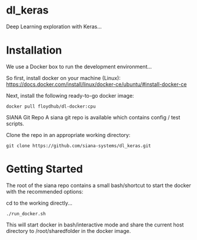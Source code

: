 # dl_keras
Deep Learning exploration with Keras...

# Installation
We use a Docker box to run the development environment...

So first, install docker on your machine (Linux): 
https://docs.docker.com/install/linux/docker-ce/ubuntu/#install-docker-ce

Next, install  the following ready-to-go docker image:

	docker pull floydhub/dl-docker:cpu

SIANA Git Repo
A siana git repo is available which contains config / test scripts.

Clone the repo in an appropriate working directory:

	git clone https://github.com/siana-systems/dl_keras.git

# Getting Started
The root of the siana repo contains a small bash/shortcut to start the docker with the recommended options:

cd to the working directly...

	./run_docker.sh

This will start docker in bash/interactive mode and share the current host directory to /root/sharedfolder in the docker image.
